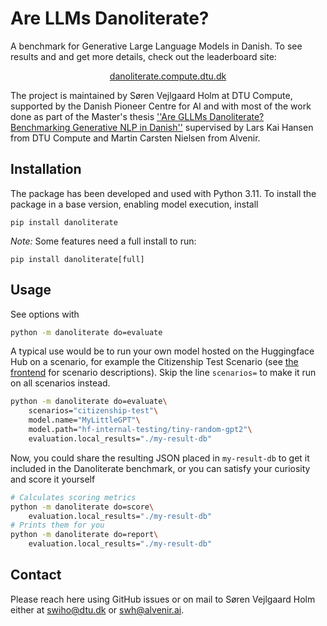 # Are LLMs Danoliterate?

A benchmark for Generative Large Language Models in Danish. 
To see results and and get more details, check out the leaderboard site:

<p align="center">
<a href="https://danoliterate.compute.dtu.dk/">danoliterate.compute.dtu.dk</a>
</p>

The project is maintained by Søren Vejlgaard Holm at DTU Compute, supported by the Danish Pioneer Centre for AI and with most of the work done as part of the Master's thesis [''Are GLLMs Danoliterate? Benchmarking Generative NLP in Danish''](https://sorenmulli.github.io/thesis/thesis.pdf) supervised by Lars Kai Hansen from DTU Compute and Martin Carsten Nielsen from Alvenir.

## Installation

The package has been developed and used with Python 3.11.
To install the package in a base version, enabling model execution, install
```
pip install danoliterate
```
*Note:* Some features need a full install to run:
```
pip install danoliterate[full]
```

## Usage

See options with
```bash
python -m danoliterate do=evaluate
```

A typical use would be to run your own model hosted on the Huggingface Hub on a scenario, for example the Citizenship Test Scenario (see [the frontend](https://danoliterate.compute.dtu.dk/Scenarios) for scenario descriptions).
Skip the line `scenarios=` to make it run on all scenarios instead.
```bash
python -m danoliterate do=evaluate\
    scenarios="citizenship-test"\
    model.name="MyLittleGPT"\
    model.path="hf-internal-testing/tiny-random-gpt2"\
    evaluation.local_results="./my-result-db"
```

Now, you could share the resulting JSON placed in `my-result-db` to get it included in the Danoliterate benchmark, or you can satisfy your curiosity and score it yourself
```bash
# Calculates scoring metrics
python -m danoliterate do=score\
    evaluation.local_results="./my-result-db"
# Prints them for you
python -m danoliterate do=report\
    evaluation.local_results="./my-result-db"
```

## Contact
Please reach here using GitHub issues or on mail to Søren Vejlgaard Holm either at [swiho@dtu.dk](mailto:swiho@dtu.dk) or [swh@alvenir.ai](mailto:swh@alvenir.ai).
